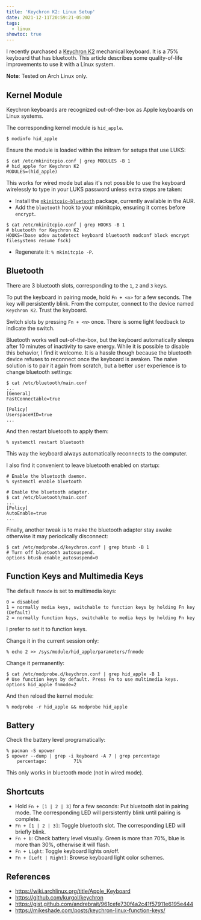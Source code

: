 ```yaml
---
title: 'Keychron K2: Linux Setup'
date: 2021-12-11T20:59:21-05:00
tags:
  - linux
showtoc: true
---
```


I recently purchased a [Keychron K2](https://www.keychron.com/products/keychron-k2-wireless-mechanical-keyboard) mechanical keyboard. It is a 75% keyboard that has bluetooth. This article describes some quality-of-life improvements to use it with a Linux system.

<!--more-->

**Note**: Tested on Arch Linux only.

## Kernel Module

Keychron keyboards are recognized out-of-the-box as Apple keyboards on Linux systems.

The corresponding kernel module is `hid_apple`.

```shell
$ modinfo hid_apple
```

Ensure the module is loaded within the initram for setups that use LUKS:

```shell
$ cat /etc/mkinitcpio.conf | grep MODULES -B 1
# hid_apple for Keychron K2
MODULES=(hid_apple)
```

This works for wired mode but alas it's not possible to use the keyboard wirelessly to type in your LUKS password unless extra steps are taken:

- Install the [`mkinitcpio-bluetooth`](https://aur.archlinux.org/packages/mkinitcpio-bluetooth/) package, currently available in the AUR.
- Add the `bluetooth` hook to your mkinitcpio, ensuring it comes before `encrypt`.

```shell
$ cat /etc/mkinitcpio.conf | grep HOOKS -B 1
# bluetooth for Keychron K2
HOOKS=(base udev autodetect keyboard bluetooth modconf block encrypt filesystems resume fsck)
```

- Regenerate it: `% mkinitcpio -P`.

## Bluetooth

There are 3 bluetooth slots, corresponding to the `1`, `2` and `3` keys.

To put the keyboard in pairing mode, hold `Fn + <n>` for a few seconds. The key will persistently blink.
From the computer, connect to the device named `Keychron K2`. Trust the keyboard.

Switch slots by pressing `Fn + <n>` once. There is some light feedback to indicate the switch.

Bluetooth works well out-of-the-box, but the keyboard automatically sleeps after 10 minutes of inactivity to save energy.
While it is possible to disable this behavior, I find it welcome. It is a hassle though because the bluetooth device refuses to reconnect once the keyboard is awaken. The naive solution is to pair it again from scratch, but a better user experience is to change bluetooth settings:

```shell
$ cat /etc/bluetooth/main.conf
...
[General]
FastConnectable=true

[Policy]
UserspaceHID=true
...
```

And then restart bluetooth to apply them:

```shell
% systemctl restart bluetooth
```

This way the keyboard always automatically reconnects to the computer.

I also find it convenient to leave bluetooth enabled on startup:

```shell
# Enable the bluetooth daemon.
% systemctl enable bluetooth

# Enable the bluetooth adapter.
$ cat /etc/bluetooth/main.conf
...
[Policy]
AutoEnable=true
...
```

Finally, another tweak is to make the bluetooth adapter stay awake otherwise it may periodically disconnect:

```shell
$ cat /etc/modprobe.d/keychron.conf | grep btusb -B 1
# Turn off bluetooth autosuspend.
options btusb enable_autosuspend=0
```

## Function Keys and Multimedia Keys

The default `fnmode` is set to multimedia keys:

```
0 = disabled
1 = normally media keys, switchable to function keys by holding Fn key (Default)
2 = normally function keys, switchable to media keys by holding Fn key
```

I prefer to set it to function keys.

Change it in the current session only:

```shell
% echo 2 >> /sys/module/hid_apple/parameters/fnmode
```

Change it permanently:

```shell
$ cat /etc/modprobe.d/keychron.conf | grep hid_apple -B 1
# Use function keys by default. Press Fn to use multimedia keys.
options hid_apple fnmode=2
```

And then reload the kernel module:

```shell
% modprobe -r hid_apple && modprobe hid_apple
```

## Battery

Check the battery level programatically:

```shell
% pacman -S upower
$ upower --dump | grep -i keyboard -A 7 | grep percentage
    percentage:          71%
```

This only works in bluetooth mode (not in wired mode).

## Shortcuts

- Hold `Fn + [1 | 2 | 3]` for a few seconds: Put bluetooth slot in pairing mode. The corresponding LED will persistently blink until pairing is complete.
- `Fn + [1 | 2 | 3]`: Toggle bluetooth slot. The corresponding LED will briefly blink.
- `Fn + b`: Check battery level visually. Green is more than 70%, blue is more than 30%, otherwise it will flash.
- `Fn + Light`: Toggle keyboard lights on/off.
- `Fn + [Left | Right]`: Browse keyboard light color schemes.

## References

- https://wiki.archlinux.org/title/Apple_Keyboard
- https://github.com/kurgol/keychron
- https://gist.github.com/andrebrait/961cefe730f4a2c41f57911e6195e444
- https://mikeshade.com/posts/keychron-linux-function-keys/
